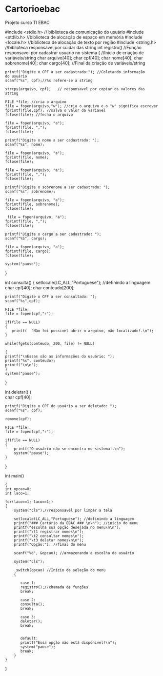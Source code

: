 # Cartorioebac
Projeto curso TI EBAC

#include <stdio.h> // biblioteca de comunicação do usuário
#include <stdlib.h> //biblioteca de alocação de espaço em memória
#include <locale.h> //biblioteca de alocação de texto por região
#include <string.h> //biblioteca responsavel por cuidar das string
int registro() //Função responsavel por cadastrar usuario no sistema
{
	//Inicio de criação de variáveis/string	
	char arquivo[40];
    char cpf[40];
    char nome[40];
    char sobrenome[40];
    char cargo[40];	
    //Final da criação de variáveis/string	
    
    printf("Digite o CPF a ser cadastrado:"); //Coletando informação	 do usuário
    scanf("%s", cpf);//%s refere-se a string
    
    strcpy(arquivo, cpf);	// responsavel por copiar os valores das string	
    
    FILE *file; //cria o arquivo
    file = fopen(arquivo,"w"); //cria o arquivo e o "w" significa escrever
    fprintf(file,cpf); //salva o valor da variavel 
    fclose(file); //fecha o arquivo
    
    file = fopen(arquivo, "a");
    fprintf(file, ",");
    fclose(file);
    
    printf("Digite o nome a ser cadastrado: ");
    scanf("%s", nome);
    
    file = fopen(arquivo, "a");
    fprintf(file, nome);
    fclose(file);
    
    file = fopen(arquivo, "a");
    fprintf(file, ",");
    fclose(file);
  
    printf("Digite o sobrenome a ser cadastrado: ");
    scanf("%s", sobrenome);
    
    file = fopen(arquivo, "a");
    fprintf(file, sobrenome);
    fclose(file);
    
     file = fopen(arquivo, "a");
    fprintf(file, ",");
    fclose(file);
    
    printf("Digite o cargo a ser cadastrado: ");
    scanf("%S", cargo);
    
    file = fopen(arquivo, "a");
    fprintf(file, cargo);
    fclose(file);
    
    system("pause");
    
    
    		
}

int consulta()
{
	setlocale(LC_ALL,"Portuguese"); //definindo a linguagem
    char cpf[40];
    char conteudo[200];
    	
    printf("Digite o CPF a ser consultado: ");
    scanf("%s",cpf);
    
    FILE *file;
    file = fopen(cpf,"r");		
    
    if(file == NULL)
    {
       printf(	"Não foi possivel abrir o arquivo, não localizado!.\n");
	}
	
	while(fgets(conteudo, 200, file) != NULL)
	
	{
	printf("\nEssas são as informações do usuário: ");
	printf("%s", conteudo);
	printf("\n\n");					
	}
	system("pause");
}

int deletar()
{		
	char cpf[40];
	
	printf("Digite o CPF do usuário a ser deletado: ");
	scanf("%s", cpf);	
	
	remove(cpf);
	
	FILE *file;
	file = fopen(cpf,"r");
	
	if(file == NULL)
	{
		printf("O usuário não se encontra no sistema!.\n");
		system("pause");
	}
}
 


int main()
									
    {
    int opcao=0;
    int laco=1;
    
    for(laco==1; laco==1;)
    {
	    system("cls");//responsavél por limpar a tela
	
	    setlocale(LC_ALL,"Portuguese"); //definindo a linguagem
    	printf("### Cartório da EBAC ### \n\n"); //inicio do menu
    	printf("escolha sua opção desejada no menu\n\n");
    	printf("\t1 registrar nomes\n"); 
    	printf("\t2 consultar nomes\n");
    	printf("\t3 deletar nomes\n\n");
    	printf("Opção:"); //final do menu
	
	    scanf("%d", &opcao); //armazenando a escolha do usuário
	    
	    system("cls");
	    
	     switch(opcao) //Inicio da seleção do menu	
	    {
		 	
	       case 1:			
	       registro();//chamada de funções
		   break;
		
		   case 2:
	       consulta();		
		   break;
	    
	       case 3:	
	       deletar();	
	       break;
	    
	    
	       default:
	       printf("Essa opção não está disponivel!\n");	
	       system("pause");
	       break;
	    }
	}
}
	    

